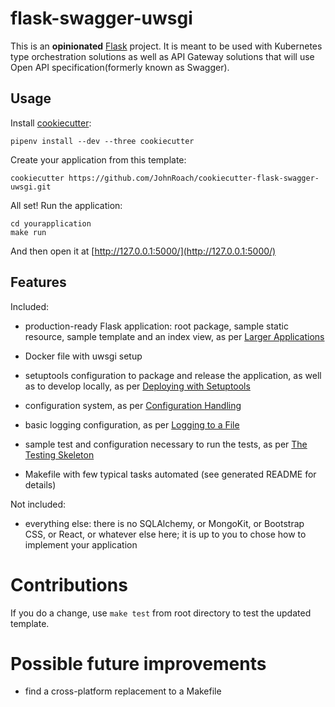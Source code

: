 # flask-swagger-uwsgi

This is an **opinionated** [Flask](http://flask.pocoo.org) project. It is meant to be used with Kubernetes type orchestration solutions as well as API Gateway solutions that will use Open API specification(formerly known as Swagger).


## Usage

Install [cookiecutter](https://github.com/audreyr/cookiecutter):

    pipenv install --dev --three cookiecutter

Create your application from this template:

    cookiecutter https://github.com/JohnRoach/cookiecutter-flask-swagger-uwsgi.git

All set! Run the application:

    cd yourapplication
    make run

And then open it at [http://127.0.0.1:5000/](http://127.0.0.1:5000/)


## Features

Included:

 - production-ready Flask application: root package, sample static resource, sample template and an index view,
   as per [Larger Applications](http://flask.pocoo.org/docs/0.12/patterns/packages/)

 - Docker file with uwsgi setup

 - setuptools configuration to package and release the application, as well as to develop locally, as per
   [Deploying with Setuptools](http://flask.pocoo.org/docs/0.12/patterns/distribute/)

 - configuration system, as per [Configuration Handling](http://flask.pocoo.org/docs/0.12/config/#config)

 - basic logging configuration, as per [Logging to a File](http://flask.pocoo.org/docs/0.12/errorhandling/#logging-to-a-file)

 - sample test and configuration necessary to run the tests, as per
   [The Testing Skeleton](http://flask.pocoo.org/docs/0.12/testing/#the-testing-skeleton)

 - Makefile with few typical tasks automated (see generated README for details)

Not included:

 - everything else: there is no SQLAlchemy, or MongoKit, or Bootstrap CSS, or React, or whatever else here;
   it is up to you to chose how to implement your application


# Contributions

If you do a change, use `make test` from root directory to test the updated template.


# Possible future improvements
 - find a cross-platform replacement to a Makefile

